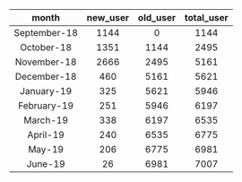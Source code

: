 |<center>month</center>|<center>new_user</center>|<center>old_user</center>|<center>total_user</center>| 
|:------:|:-----------------------:|:--------:|:--------:| 
|<center>September-18</center>|<center>1144</center>|<center>0</center>|<center>1144</center>| 
|<center>October-18</center>|<center>1351</center>|<center>1144</center>|<center>2495</center>| 
|<center>November-18</center>|<center>2666</center>|<center>2495</center>|<center>5161</center>| 
|<center>December-18</center>|<center>460</center>|<center>5161</center>|<center>5621</center>| 
|<center>January-19</center>|<center>325</center>|<center>5621</center>|<center>5946</center>| 
|<center>February-19</center>|<center>251</center>|<center>5946</center>|<center>6197</center>| 
|<center>March-19</center>|<center>338</center>|<center>6197</center>|<center>6535</center>| 
|<center>April-19</center>|<center>240</center>|<center>6535</center>|<center>6775</center>| 
|<center>May-19</center>|<center>206</center>|<center>6775</center>|<center>6981</center>| 
|<center>June-19</center>|<center>26</center>|<center>6981</center>|<center>7007</center>| 
